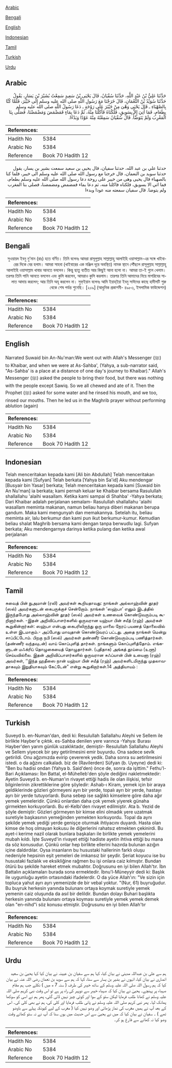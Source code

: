 [Arabic](#arabic)

[Bengali](#bengali)

[English](#english)

[Indonesian](#indonesian)

[Tamil](#tamil)

[Turkish](#turkish)

[Urdu](#urdu)

## Arabic


<div dir="rtl" lang="ar" style={{fontSize:'larger',backgroundColor:'#f8f9fa',padding:20}}>
حَدَّثَنَا عَلِيُّ بْنُ عَبْدِ اللَّهِ، حَدَّثَنَا سُفْيَانُ، قَالَ يَحْيَى بْنُ سَعِيدٍ سَمِعْتُ بُشَيْرَ بْنَ يَسَارٍ، يَقُولُ حَدَّثَنَا سُوَيْدُ بْنُ النُّعْمَانِ، قَالَ خَرَجْنَا مَعَ رَسُولِ اللَّهِ صلى الله عليه وسلم إِلَى خَيْبَرَ، فَلَمَّا كُنَّا بِالصَّهْبَاءِ ـ قَالَ يَحْيَى وَهْىَ مِنْ خَيْبَرَ عَلَى رَوْحَةٍ ـ دَعَا رَسُولُ اللَّهِ صلى الله عليه وسلم بِطَعَامٍ، فَمَا أُتِيَ إِلاَّ بِسَوِيقٍ، فَلُكْنَاهُ فَأَكَلْنَا مِنْهُ، ثُمَّ دَعَا بِمَاءٍ فَمَضْمَضَ وَمَضْمَضْنَا، فَصَلَّى بِنَا الْمَغْرِبَ وَلَمْ يَتَوَضَّأْ‏.‏ قَالَ سُفْيَانُ سَمِعْتُهُ مِنْهُ عَوْدًا وَبَدْءًا‏.‏
</div>
<div style={{backgroundColor:'#f8f9fa',padding:20, marginBottom: 10}}><table> <thead> <tr> <th>References:</th> <th></th> </tr> </thead> <tbody><tr><td>Hadith No</td><td>5384</td></tr><tr><td>Arabic No</td><td>5384</td></tr><tr><td>Reference</td><td>Book 70 Hadith 12</td></tr></tbody></table></div>


<div dir="rtl" lang="ar" style={{fontSize:'larger',backgroundColor:'#f8f9fa',padding:20}}>
حدثنا علي بن عبد الله، حدثنا سفيان، قال يحيى بن سعيد سمعت بشير بن يسار، يقول حدثنا سويد بن النعمان، قال خرجنا مع رسول الله صلى الله عليه وسلم الى خيبر، فلما كنا بالصهباء قال يحيى وهى من خيبر على روحة دعا رسول الله صلى الله عليه وسلم بطعام، فما اتي الا بسويق، فلكناه فاكلنا منه، ثم دعا بماء فمضمض ومضمضنا، فصلى بنا المغرب ولم يتوضا. قال سفيان سمعته منه عودا وبدءا
</div>
<div style={{backgroundColor:'#f8f9fa',padding:20, marginBottom: 10}}><table> <thead> <tr> <th>References:</th> <th></th> </tr> </thead> <tbody><tr><td>Hadith No</td><td>5384</td></tr><tr><td>Arabic No</td><td>5384</td></tr><tr><td>Reference</td><td>Book 70 Hadith 12</td></tr></tbody></table></div>

## Bengali


<div dir="rtl" lang="bn" style={{fontSize:'larger',backgroundColor:'#f8f9fa',padding:20}}>
সুওয়ায়দ ইবনু নু’মান (রাঃ) হতে বর্ণিত। তিনি বলেনঃ আমরা রাসূলুল্লাহ সাল্লাল্লাহু আলাইহি ওয়াসাল্লাম-এর সঙ্গে খাইবারের দিকে বের হলাম। আমরা সাহবা (খাইবারের এক মঞ্জিল দূরে অবস্থিত) নামক স্থানে পৌঁছলে রাসূলুল্লাহ সাল্লাল্লাহু আলাইহি ওয়াসাল্লাম খাবার আনতে বললেন। কিন্তু ছাতু ব্যতীত আর কিছুই আনা হলো না। আমরা তা-ই গুলে খেলাম। তরপর তিনি পানি আনতে বললেন এবং কুলি করলেন, আমরাও কুলি করলাম। তারপর তিনি আমাদের নিয়ে মাগরিবের সালাত আদায় করলেন; আর তিনি অযূ করলেন না। সুফ্ইয়ান বলেনঃ আমি ইয়াহ্ইয়া ইবনু সাঈদের কাছে হাদীসটি শুরু থেকে শেষ পর্যন্ত শুনেছি। [২০৯] (আধুনিক প্রকাশনী- ৪৯৮৩, ইসলামিক ফাউন্ডেশন)
</div>
<div style={{backgroundColor:'#f8f9fa',padding:20, marginBottom: 10}}><table> <thead> <tr> <th>References:</th> <th></th> </tr> </thead> <tbody><tr><td>Hadith No</td><td>5384</td></tr><tr><td>Arabic No</td><td>5384</td></tr><tr><td>Reference</td><td>Book 70 Hadith 12</td></tr></tbody></table></div>

## English


<div dir="ltr" lang="en" style={{fontSize:'larger',backgroundColor:'#f8f9fa',padding:20}}>
Narrated Suwaid bin An-Nu'man:We went out with Allah's Messenger (ﷺ) to Khaibar, and when we were at As-Sahba', (Yahya, a sub-narrator said, "As-Sahba' is a place at a distance of one day's journey to Khaibar)." Allah's Messenger (ﷺ) asked the people to bring their food, but there was nothing with the people except Sawiq. So we all chewed and ate of it. Then the Prophet (ﷺ) asked for some water and he rinsed his mouth, and we too, rinsed our mouths. Then he led us in the Maghrib prayer without performing ablution (again)
</div>
<div style={{backgroundColor:'#f8f9fa',padding:20, marginBottom: 10}}><table> <thead> <tr> <th>References:</th> <th></th> </tr> </thead> <tbody><tr><td>Hadith No</td><td>5384</td></tr><tr><td>Arabic No</td><td>5384</td></tr><tr><td>Reference</td><td>Book 70 Hadith 12</td></tr></tbody></table></div>

## Indonesian


<div dir="ltr" lang="id" style={{fontSize:'larger',backgroundColor:'#f8f9fa',padding:20}}>
Telah menceritakan kepada kami [Ali bin Abdullah] Telah menceritakan kepada kami [Sufyan] Telah berkata [Yahya bin Sa'id] Aku mendengar [Busyair bin Yasar] berkata; Telah menceritakan kepada kami [Suwaid bin An Nu'man] ia berkata; kami pernah keluar ke Khaibar bersama Rasulullah shallallahu 'alaihi wasallam. Ketika kami sampai di Shahba' -Yahya berkata; Dari Khaibar adalah perjalanan semalam- Rasulullah shallallahu 'alaihi wasallam meminta makanan, namun beliau hanya diberi makanan berupa gandum. Maka kami mengunyah dan memakannya. Setelah itu, beliau meminta air, lalu berkumur dan kami pun ikut berkumur-kumur. Kemudian beliau shalat Maghrib bersama kami dengan tanpa berwudlu lagi. Sufyan berkata; Aku mendengarnya darinya ketika pulang dan ketika awal perjalanan
</div>
<div style={{backgroundColor:'#f8f9fa',padding:20, marginBottom: 10}}><table> <thead> <tr> <th>References:</th> <th></th> </tr> </thead> <tbody><tr><td>Hadith No</td><td>5384</td></tr><tr><td>Arabic No</td><td>5384</td></tr><tr><td>Reference</td><td>Book 70 Hadith 12</td></tr></tbody></table></div>

## Tamil


<div dir="ltr" lang="ta" style={{fontSize:'larger',backgroundColor:'#f8f9fa',padding:20}}>
சுவைத் பின் நுஅமான் (ரலி) அவர்கள் கூறியதாவது: நாங்கள் அல்லாஹ்வின் தூதர் (ஸல்) அவர்களுடன் கைபருக்குச் சென்றோம். நாங்கள் ‘ஸஹ்பா’ எனும் இடத்தில் இருந்தபோது அல்லாஹ்வின் தூதர் (ஸல்) அவர்கள் உணவைக் கொண்டுவரும்படி கூறினார்கள். -இதன் அறிவிப்பாளர்களில் ஒருவரான யஹ்யா பின் சயீத் (ரஹ்) அவர்கள் கூறுகின்றார்கள்: ஸஹ்பா என்பது கைபரிலிருந்து ஒரு மாலை நேரப் பயணத் தொலைவில் உள்ள இடமாகும்.- அப்போது மாவுதான் கொண்டுவரப் பட்டது. அதை நாங்கள் மென்று சாப்பிட்டோம். பிறகு நபி (ஸல்) அவர்கள் தண்ணீர் கொண்டுவரும்படி பணித்தார்கள். (தண்ணீர் வந்தவுடன்) வாய் கொப்புளித் தார்கள். நாங்களும் கொப்புளித்தோம். எங்களுடன் மஃக்ரிப் தொழுகையைத் தொழுதார்கள். (புதிதாக) அங்கத் தூய்மை (உளூ) செய்யவில்லை. இதன் அறிவிப்பாளர்களில் ஒருவரான சுஃப்யான் பின் உயைனா (ரஹ்) அவர்கள், ‘‘இந்த ஹதீஸை நான் யஹ்யா பின் சயீத் (ரஹ்) அவர்களிடமிருந்து முதலாவதாகவும் இறுதியாகவும் கேட்டேன்” என்று கூறுகிறார்கள்.14 அத்தியாயம் :
</div>
<div style={{backgroundColor:'#f8f9fa',padding:20, marginBottom: 10}}><table> <thead> <tr> <th>References:</th> <th></th> </tr> </thead> <tbody><tr><td>Hadith No</td><td>5384</td></tr><tr><td>Arabic No</td><td>5384</td></tr><tr><td>Reference</td><td>Book 70 Hadith 12</td></tr></tbody></table></div>

## Turkish


<div dir="ltr" lang="tr" style={{fontSize:'larger',backgroundColor:'#f8f9fa',padding:20}}>
Suveyd b. en-Numan'dan, dedi ki: Resulullah Sallallahu Aleyhi ve Sellem ile birlikte Hayber'e çıktık. es-Sahba denilen yere varınca -Yahya: Burası Hayber'den yarım günlük uzaklıktadır, demiştir- Resulullah Sallallahu Aleyhi ve Sellem yiyecek bir şey getirilmesini emir buyurdu. Ona sadece sevlk getirildi. Onu ağzımızda evirip çevererek yedik. Daha sonra su aetirilmesini istedi. o da ağzını calkaladı. biz de (Ravilerden) Süfyan (b. Uyeyne) dedi ki: "Ben bu hadisi ondan (Yahya b. Said'den) önce de, sonra da işittim." Fethu'l-Bari Açıklaması: İbn Battal, el-Mühelleb'den şöyle dediğini nakletmektedir: Ayetin Suveyd b. en-Numan'ın rivayet ettiği hadis ile olan ilişkisi, tefsir bilginlerinin zikrettiklerine göre şöyledir: Ashab-ı Kiram, yemek için bir araya geldiklerinde gözleri görmeyeni ayrı bir yerde, topalı ayrı bir yerde, hastayı ayrı bir yerde tutuyorlardı. Buna sebep ise sağlıklı kimselere göre daha ağır yemek yemeleridir. Çünkü onlardan daha çok yemek yiyerek günaha girmekten korkuyorlardı. Bu el-Kelbi'den rivayet edilmiştir. Ata b. Yezid de şöyle demiştir: Gözleri görmeyen bir kimse elini olmadık yere uzatmak suretiyle başkasının yemeğinden yemekten korkuyordu. Topal da aynı şekilde yemek yediği yerde genişçe oturmak ihtiyacını duyardı. Hasta olan kimse de hoş olmayan kokusu ile diğerlerini rahatsız etmekten çekinirdi. Bu ayet-i kerime nazil olarak bunlara başkaları ile birlikte yemek yemelerini mubah kıldı. İşte Suveyd'in rivayet ettiği hadiste ayetin ihtiva ettiği bu mana da söz konusudur. Çünkü onlar hep birlikte ellerini hazırda bulunan azığın içine daldırdılar. Oysa insanların bu husustaki hallerinin farklı oluşu nedeniyle hepsinin eşit yemeleri de imkansız bir şeydir. Şeriat koyucu ise bu husustaki fazlalık ve eksikliğine rağmen bu işi onlara caiz kılmıştır. Bundan ötürü bu şekilde hareket etmek mubahtır. Doğrusunu en iyi bilen Allah'tır. İbn Battalın açıklamaları burada sona ermektedir. İbnu'l-Müneyyir dedi ki: Başlık ile uygunluğu ayetin ortasındaki ifadelerdir. O da yüce Allah'ın: "Ve sizin için topluca yahut ayrı ayrı yemenizde de bir vebal yoktur. "(Nur, 61) buyruğudur. Bu buyruk herkesin yanında bulunanı ortaya koymak suretiyle yemek yemenin caiz oluşunda da asıl bir delildir. Bundan dolayı Buhari başlıkta herkesin yanında bulunanı ortaya koyması suretiyle yemek yemek demek olan "en-nihd"i söz konusu etmiştir. Doğrusunu en iyi bilen Allah'tır
</div>
<div style={{backgroundColor:'#f8f9fa',padding:20, marginBottom: 10}}><table> <thead> <tr> <th>References:</th> <th></th> </tr> </thead> <tbody><tr><td>Hadith No</td><td>5384</td></tr><tr><td>Arabic No</td><td>5384</td></tr><tr><td>Reference</td><td>Book 70 Hadith 12</td></tr></tbody></table></div>

## Urdu


<div dir="rtl" lang="ur" style={{fontSize:'larger',backgroundColor:'#f8f9fa',padding:20}}>
ہم سے علی بن عبداللہ مدینی نے بیان کیا، کہا ہم سے سفیان بن عیینہ نے بیان کیا کہا یحییٰ بن سعید انصاری نے بیان کیا، انہوں نے بشیر بن یسار سے سنا، کہا کہ ہم سے سوید بن نعمان رضی اللہ عنہ نے بیان کیا کہ ہم رسول اللہ صلی اللہ علیہ وسلم کے ساتھ خیبر کی طرف ( سنہ 7 ھ میں ) نکلے جب ہم مقام صہباء پر پہنچے۔ یحییٰ نے بیان کیا کہ صہباء خیبر سے دوپہر کی راہ پر ہے تو اس وقت نبی کریم صلی اللہ علیہ وسلم نے کھانا طلب فرمایا لیکن ستو کے سوا اور کوئی چیز نہیں لائی گئی، پھر ہم نے اسی کو سوکھا پھانک لیا۔ پھر نبی کریم صلی اللہ علیہ وسلم نے پانی طلب فرمایا اور کلی کی، ہم نے بھی کلی کی۔ اس کے بعد آپ نے ہمیں مغرب کی نماز پڑھائی اور وضو نہیں کیا ( مغرب کے لیے کیونکہ پہلے سے باوضو تھے ) ۔ سفیان نے بیان کیا کہ میں نے یحییٰ سے اس حدیث میں یوں سنا کہ آپ نے نہ ستو کھاتے وقت وضو کیا نہ کھانے سے فارغ ہو کر۔
</div>
<div style={{backgroundColor:'#f8f9fa',padding:20, marginBottom: 10}}><table> <thead> <tr> <th>References:</th> <th></th> </tr> </thead> <tbody><tr><td>Hadith No</td><td>5384</td></tr><tr><td>Arabic No</td><td>5384</td></tr><tr><td>Reference</td><td>Book 70 Hadith 12</td></tr></tbody></table></div>